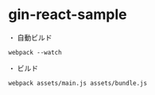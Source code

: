 # gin-react-sample

・ 自動ビルド

```
webpack --watch
```

・ ビルド

```
webpack assets/main.js assets/bundle.js
```
